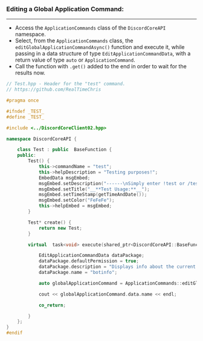 
### **Editing a Global Application Command:**
---
- Access the `ApplicationCommands` class of the `DiscordCoreAPI` namespace.
- Select, from the `ApplicationCommands` class, the `editGlobalApplicationCommandAsync()` function and execute it, while passing in a data structure of type `EditApplicationCommandData`, with a return value of type `auto` or `ApplicationCommand`.
- Call the function with `.get()` added to the end in order to wait for the results now.

```cpp
// Test.hpp - Header for the "test" command.
// https://github.com/RealTimeChris

#pragma once

#ifndef _TEST_
#define _TEST_

#include <../DiscordCoreClient02.hpp>

namespace DiscordCoreAPI {

	class Test : public  BaseFunction {
	public:
		Test() {
			this->commandName = "test";
			this->helpDescription = "Testing purposes!";
			EmbedData msgEmbed;
			msgEmbed.setDescription("------\nSimply enter !test or /test!\n------");
			msgEmbed.setTitle("__**Test Usage:**__");
			msgEmbed.setTimeStamp(getTimeAndDate());
			msgEmbed.setColor("FeFeFe");
			this->helpEmbed = msgEmbed;
		}

		Test* create() {
			return new Test;
		}

		virtual  task<void> execute(shared_ptr<DiscordCoreAPI::BaseFunctionArguments> args) {

			EditApplicationCommandData dataPackage;
			dataPackage.defaultPermission = true;
			dataPackage.description = "Displays info about the current bot.";
			dataPackage.name = "botinfo";

			auto globalApplicationCommand = ApplicationCommands::editGlobalApplicationCommandAsync(dataPackage).get();

			cout << globalApplicationCommand.data.name << endl;

			co_return;

		}
	};
}
#endif

```
